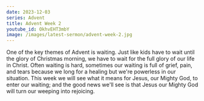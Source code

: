 ```yaml
---
date: 2023-12-03
series: Advent
title: Advent Week 2
youtube_id: OkhvEHT3mbY
image: /images/latest-sermon/advent-week-2.jpg
---
```

One of the key themes of Advent is waiting. Just like kids have to wait until the glory of Christmas morning, we have to wait for the full glory of our life in Christ. Often waiting is hard, sometimes our waiting is full of grief, pain, and tears because we long for a healing but we're powerless in our situation. This week we will see what it means for Jesus, our Mighty God, to enter our waiting; and the good news we'll see is that Jesus our Mighty God will turn our weeping into rejoicing.
